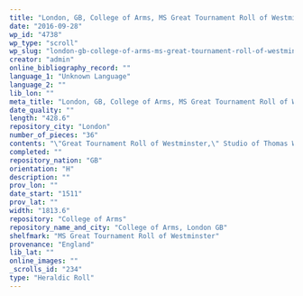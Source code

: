 ```yaml
---
title: "London, GB, College of Arms, MS Great Tournament Roll of Westminster"
date: "2016-09-28"
wp_id: "4738"
wp_type: "scroll"
wp_slug: "london-gb-college-of-arms-ms-great-tournament-roll-of-westminster"
creator: "admin"
online_bibliography_record: ""
language_1: "Unknown Language"
language_2: ""
lib_lon: ""
meta_title: "London, GB, College of Arms, MS Great Tournament Roll of Westminster"
date_quality: ""
length: "428.6"
repository_city: "London"
number_of_pieces: "36"
contents: "\"Great Tournament Roll of Westminster,\" Studio of Thomas Wriothesley, Garter King of Arms (British artist, died 1534). Depicts Henry VIII."
completed: ""
repository_nation: "GB"
orientation: "H"
description: ""
prov_lon: ""
date_start: "1511"
prov_lat: ""
width: "1813.6"
repository: "College of Arms"
repository_name_and_city: "College of Arms, London GB"
shelfmark: "MS Great Tournament Roll of Westminster"
provenance: "England"
lib_lat: ""
online_images: ""
_scrolls_id: "234"
type: "Heraldic Roll"
---
```



